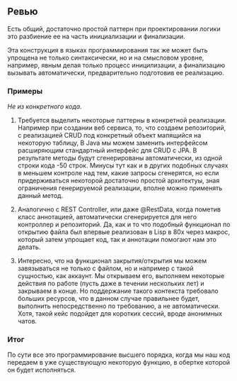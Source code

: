 ## Ревью

Есть общий, достаточно простой паттерн при проектировании логики это разбиение ее на часть инициализации и финализации.

Эта конструкция в языках программирования так же может быть упрощена не только синтаксически, но и на смысловом уровне, например, явным делая только процесс иницилизации,
а финализацию вызывать автоматически, предварительно подготовив ее реализацию.

### Примеры

*Не из конкретного кода.*

1. Требуется выделить некоторые паттерны в конкретной реализации.
Например при создании веб сервиса,
то, что создаем репозиторий,
с реализацией CRUD под конкретный объект мапящийся на некоторую таблицу, B Java мы можем заменить интерфейсом расширяющим стандартный интерфейс для CRUD с JРА. В результате методы будут сгенерированы автоматически, из одной строки кода -50 строк.
Минусы тут как и в других подобных случаях в меньшем контроле над тем, какие запросы сгенерятся, но если придерживаться некоторой достаточно простой архитектуы, зная ограничения генерируемой реализации, вполне можно применять данный метод.

2. Аналогично с REST Controller, или даже @RestData, когда пометив класс аннотацией, автоматически сгенерируется для него контроллер и репозиторий.
Да, как и то что подобный функционал по открытию файла был впервые реализован в Lisp в 80х через макрос, который затем упрощает код, так и аннотации помогают нам это делать.

3. Интересно, что на функционал закрытия/открытия мы можем завязываться не только с файлом, 
но и например с такой сущностью, как аккаунт.
Мы открываем его, выполняем некоторые действия по работе 
(пусть даже в течении нескольких лет)
и закрываем в конце.
Но поддержание такого контекста требовало больших ресурсов, что в данном случае правильнее будет,
выполнить непосредственно по требованию, а не автоматически.
Хотя, такой кейс подойдет для коротких сессий, вроде анонимных чатов.

### Итог

По сути все это программирование высшего порядка, 
когда мы наш код передаем в уже существующую некоторую функцию, 
в обертке которой он будет исполняться.

